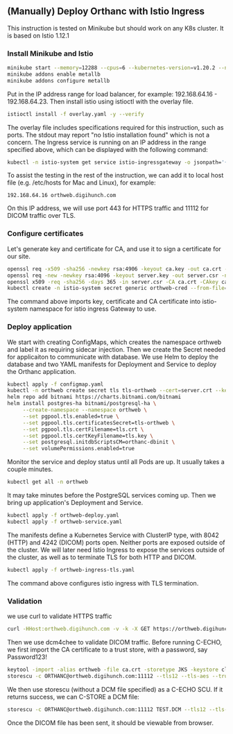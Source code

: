 
## (Manually) Deploy Orthanc with Istio Ingress

This instruction is tested on Minikube but should work on any K8s cluster. It is based on Istio 1.12.1

### Install Minikube and Istio
```sh
minikube start --memory=12288 --cpus=6 --kubernetes-version=v1.20.2 --nodes 3 --container-runtime=containerd --driver=hyperkit --disk-size=150g
minikube addons enable metallb
minikube addons configure metallb
```
Put in the IP address range for load balancer, for example: 192.168.64.16 - 192.168.64.23. Then install istio using istioctl with the overlay file.

```sh
istioctl install -f overlay.yaml -y --verify
```
The overlay file includes specifications required for this instruction, such as ports. The stdout may report "no Istio installation found" which is not a concern. The Ingress service is running on an IP address in the range specified above, which can be displayed with the following command:
```sh
kubectl -n istio-system get service istio-ingressgateway -o jsonpath='{.status.loadBalancer.ingress[0].ip}'
```
To assist the testing in the rest of the instruction, we can add it to local host file (e.g. /etc/hosts for Mac and Linux), for example:
```
192.168.64.16 orthweb.digihunch.com
```
On this IP address, we will use port 443 for HTTPS traffic and 11112 for DICOM traffic over TLS.

### Configure certificates
Let's generate key and certificate for CA, and use it to sign a certificate for our site.
```sh
openssl req -x509 -sha256 -newkey rsa:4906 -keyout ca.key -out ca.crt -days 356 -nodes -subj '/CN=Test Cert Authority'
openssl req -new -newkey rsa:4096 -keyout server.key -out server.csr -nodes -subj '/CN=orthweb.digihunch.com'
openssl x509 -req -sha256 -days 365 -in server.csr -CA ca.crt -CAkey ca.key -set_serial 01 -out server.crt
kubectl create -n istio-system secret generic orthweb-cred --from-file=tls.key=server.key --from-file=tls.crt=server.crt --from-file=ca.crt=ca.crt
```
The command above imports key, certificate and CA certificate into istio-system namespace for istio ingress Gateway to use. 

### Deploy application
We start with creating ConfigMaps, which creates the namespace orthweb and label it as requiring sidecar injection. Then we create the Secret needed for applicaiton to communicate with database. We use Helm to deploy the database and two YAML manifests for Deployment and Service to deploy the Orthanc application.
```sh
kubectl apply -f configmap.yaml
kubectl -n orthweb create secret tls tls-orthweb --cert=server.crt --key=server.key
helm repo add bitnami https://charts.bitnami.com/bitnami
helm install postgres-ha bitnami/postgresql-ha \
     --create-namespace --namespace orthweb \
     --set pgpool.tls.enabled=true \
     --set pgpool.tls.certificatesSecret=tls-orthweb \
     --set pgpool.tls.certFilename=tls.crt \
     --set pgpool.tls.certKeyFilename=tls.key \
     --set postgresql.initdbScriptsCM=orthanc-dbinit \
     --set volumePermissions.enabled=true
```
Monitor the service and deploy status until all Pods are up. It usually takes a couple minutes.
```sh
kubectl get all -n orthweb
```
It may take minutes before the PostgreSQL services coming up. Then we bring up application's Deployment and Service.
```sh
kubectl apply -f orthweb-deploy.yaml
kubectl apply -f orthweb-service.yaml
```
The manifests define a Kubernetes Service with ClusterIP type,  with 8042 (HTTP) and 4242 (DICOM) ports open. Neither ports are exposed outside of the cluster. We will later need Istio Ingress to expose the services outside of the cluster, as well as to terminate TLS for both HTTP and DICOM.
```sh
kubectl apply -f orthweb-ingress-tls.yaml
```
The command above configures istio ingress with TLS termination. 


### Validation

we use curl to validate HTTPS traffic
```sh
curl -HHost:orthweb.digihunch.com -v -k -X GET https://orthweb.digihunch.com:443/app/explorer.html -u orthanc:orthanc --cacert ca.crt

```
Then we use dcm4chee to validate DICOM traffic. Before running C-ECHO, we first import the CA certificate to a trust store, with a password, say Password123!
```sh
keytool -import -alias orthweb -file ca.crt -storetype JKS -keystore client.truststore
storescu -c ORTHANC@orthweb.digihunch.com:11112 --tls12 --tls-aes --trust-store path/to/client.truststore --trust-store-pass Password123!
```
We then use storescu (without a DCM file specified) as a C-ECHO SCU. If it returns success, we can C-STORE a DCM file:
```sh
storescu -c ORTHANC@orthweb.digihunch.com:11112 TEST.DCM --tls12 --tls-aes --trust-store path/to/client.truststore --trust-store-pass Password123!
```
Once the DICOM file has been sent, it should be viewable from browser.
